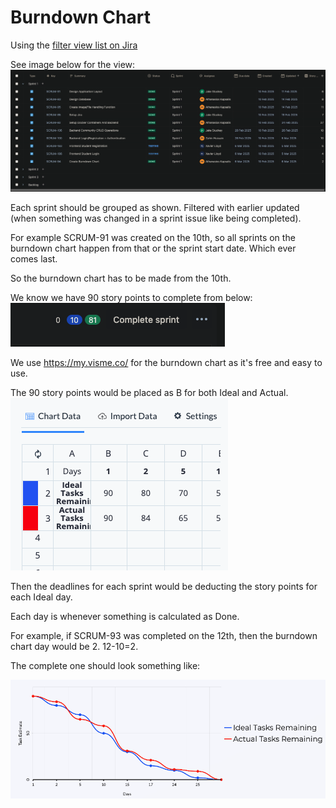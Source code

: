 # Burndown Chart

Using the [filter view list on Jira](https://uwe-desd.atlassian.net/jira/software/projects/SCRUM/list?filter=Sprint%20in%20openSprints()&sortBy=updated&direction=ASC&groupBy=customfield_10020)

See image below for the view:
![img.png](img.png)

Each sprint should be grouped as shown. 
Filtered with earlier updated 
(when something was changed in a sprint issue like being completed).

For example SCRUM-91 was created on the 10th, so all sprints 
on the burndown chart happen from that or the sprint start date. Which ever comes last.

So the burndown chart has to be made from the 10th. 

We know we have 90 story points to complete from below:
![img2.png](img2.png)

We use https://my.visme.co/ for the burndown chart as it's free and easy to use.

The 90 story points would be placed as B for both Ideal and Actual.
![img3.png](img3.png)

Then the deadlines for each sprint would be deducting the story points for each Ideal day.

Each day is whenever something is calculated as Done. 

For example, if SCRUM-93 was completed on the 12th, then the burndown chart day would be 2. 12-10=2.

The complete one should look something like:

![img4.png](img4.png)